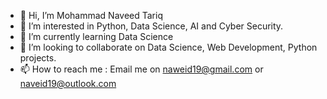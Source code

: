 - 👋 Hi, I’m Mohammad Naveed Tariq
- 👀 I’m interested in Python, Data Science, AI and Cyber Security.
- 🌱 I’m currently learning Data Science
- 💞️ I’m looking to collaborate on Data Science, Web Development, Python projects.
- 📫 How to reach me : Email me on naweid19@gmail.com or naveid19@outlook.com

<!---
naveid19/naveid19 is a ✨ special ✨ repository because its `README.md` (this file) appears on your GitHub profile.
You can click the Preview link to take a look at your changes.
--->
